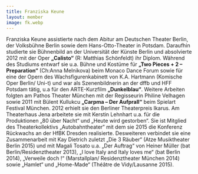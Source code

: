 ```yaml
---
title: Franziska Keune
layout: member
image: fk.webp
---
```

Franziska Keune assistierte nach dem Abitur am Deutschen Theater Berlin, der Volksbühne Berlin sowie dem Hans-Otto-Theater in Potsdam. Daraufhin studierte sie Bühnenbild an der Universität der Künste Berlin und absolvierte 2012 mit der Oper **„Calisto“** (R: Matthias Schönfeldt) ihr Diplom.
Während des Studiums entwarf sie u.a. Bühne und Kostüme für **„Two Pieces + 2 – Preparation“** (Ch:Anna Melnikova) beim Monaco Dance Forum sowie für eine der Opern des Wachsfigurenkabinett von K.A. Hartmann (Komische Oper Berlin/ Uni-t) und war als Szenenbildnerin an der dffb und HFF Potsdam tätig, u.a für den ARTE-Kurzfilm **„Dunkelblau“**. Weitere Arbeiten folgten am Pathos Theater München mit der Regisseurin Philine Velhagen sowie 2011 mit Bülent Kullukcu **„Carpma – Der Aufprall“** beim Spielart Festival München. 2012 erhielt sie den Berliner Theaterpreis Ikarus.
Am Theaterhaus Jena arbeitete sie mit Kerstin Lehnhart u.a. für die Produktionen „80 über Nacht“ und „Heute wird gestorben“. Sie ist Mitglied des Theaterkollektivs „Autobahntheater“ mit dem sie 2015 die Konferenz Rückwachs an der HfBK Dresden realisierte. Desweiteren verbindet sie eine Zusammenarbeit mit Kay Dietrich zuletzt „Die 3 Räuber“ (Atze Musiktheater Berlin 2015) und mit Magali Tosato u.a. „Der Auftrag“ von Heiner Müller (bat Berlin/Residenztheater 2013), „I love Italy and Italy loves me“ (bat Berlin 2014), „Verweile doch !“ (Marstallplan/ Residenztheater München 2014) sowie „Hamlet“ und „Home-Made“ (Théâtre de Vidy/Lausanne 2015).
</div>
